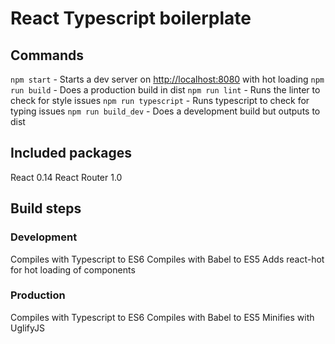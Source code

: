 # React Typescript boilerplate

## Commands
`npm start` - Starts a dev server on <http://localhost:8080> with hot loading
`npm run build` - Does a production build in dist
`npm run lint` - Runs the linter to check for style issues
`npm run typescript` - Runs typescript to check for typing issues
`npm run build_dev` - Does a development build but outputs to dist

## Included packages
React 0.14
React Router 1.0

## Build steps
### Development
Compiles with Typescript to ES6
Compiles with Babel to ES5
Adds react-hot for hot loading of components

### Production
Compiles with Typescript to ES6
Compiles with Babel to ES5
Minifies with UglifyJS